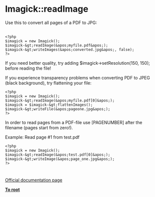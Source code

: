 # Imagick::readImage



Use this to convert all pages of a PDF to JPG:<br><br>

```
<?php
$imagick = new Imagick();
$imagick-&gt;readImage(&apos;myfile.pdf&apos;);
$imagick-&gt;writeImages(&apos;converted.jpg&apos;, false);
?>
```


If you need better quality, try adding $imagick-&gt;setResolution(150, 150); before reading the file!

If you experience transparency problems when converting PDF to JPEG (black background), try flattening your file:



```
<?php
$imagick = new Imagick();
$imagick-&gt;readImage(&apos;myfile.pdf[0]&apos;);
$imagick = $imagick-&gt;flattenImages();
$imagick-&gt;writeFile(&apos;pageone.jpg&apos;);
?>
```


In order to read pages from a PDF-file use [PAGENUMBER] after the filename (pages start from zero!).

Example: Read page #1 from test.pdf



```
<?php
$imagick = new Imagick();
$imagick-&gt;readImage(&apos;test.pdf[0]&apos;);
$imagick-&gt;writeImage(&apos;page_one.jpg&apos;);
?>
```
  

#

[Official documentation page](https://www.php.net/manual/en/imagick.readimage.php)

**[To root](/README.md)**